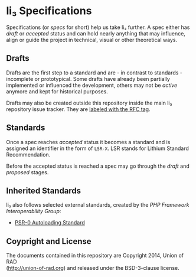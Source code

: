 # li₃ Specifications 

Specifications (or _specs_ for short) help us take li₃ further. A spec either has _draft_ or _accepted_ status and can hold nearly anything that may influence, align or guide the project in technical, visual or other theoretical ways.

## Drafts

Drafts are the first step to a standard and are - in contrast to standards - incomplete or prototypical. Some drafts have already been partially implemented or influenced the development, others may not be _active_ anymore and kept for historical purposes.

Drafts may also be created outside this repository inside the main li₃ repository issue tracker. They are <a href="https://github.com/UnionOfRAD/lithium/issues?labels=rfc">labeled with the RFC tag</a>.

## Standards

Once a spec reaches _accepted_ status it becomes a standard and is assigned an identifier in the form of `LSR-X`. LSR stands for Lithium Standard Recommendation.

Before the accepted status is reached a spec may go through the _draft_ and _proposed_ stages.

## Inherited Standards

li₃ also follows selected external standards, created by the _PHP Framework Interoperability Group_:

- [PSR-0 Autoloading Standard](https://github.com/php-fig/fig-standards/blob/master/accepted/PSR-0.md)

## Coypright and License

The documents contained in this repository are Copyright 2014, Union of RAD                    
(http://union-of-rad.org) and released under the BSD-3-clause license.                         

